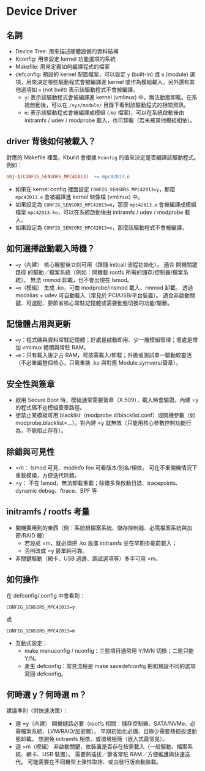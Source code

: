# Device Driver


## 名詞
- Device Tree: 用來描述硬體設備的資料結構
- Kconfig: 用來設定 kernel 功能選項的系統
- Makefile: 用來定義如何編譯程式的檔案
- defconfig: 預設的 kernel 配置檔案，可以設定 `y` (built-in) 或 `m` (module) 選項，用來決定哪些驅動程式會被編譯進 kernel 或作為模組載入。另外還有其他選項如 `n` (not built) 表示該驅動程式不會被編譯。
    - `y`: 表示該驅動程式會被編譯進 kernel (vmlinux) 中，無法動態卸載。在系統啟動後，可以在 `/sys/module/` 目錄下看到該驅動程式的相關資訊。
    - `m`: 表示該驅動程式會被編譯成模組 (.ko 檔案)，可以在系統啟動後由 initramfs / udev / modprobe 載入，也可卸載（若未被其他模組相依）。


## driver 背後如何被載入？
對應的 Makefile 裡面，Kbuild 會根據 `Kconfig` 的值來決定是否編譯該驅動程式。例如：
```makefile
obj-$(CONFIG_SENSORS_MPC42013)	+= mpc42013.o
```
- 如果在 kernel config 裡面設定 `CONFIG_SENSORS_MPC42013=y`，那麼 `mpc42013.o` 會被編譯進 kernel 映像檔 (vmlinux) 中。
- 如果設定為 `CONFIG_SENSORS_MPC42013=m`，那麼 `mpc42013.o` 會被編譯成模組檔案 `mpc42013.ko`，可以在系統啟動後由 initramfs / udev / modprobe 載入。
- 如果設定為 `CONFIG_SENSORS_MPC42013=n`，那麼該驅動程式不會被編譯。

## 如何選擇啟動載入時機？
- `=y`（內建）
核心解壓後立刻可用（跟隨 initcall 流程初始化）。
適合 開機關鍵路徑 的驅動／檔案系統（例如：開機載 rootfs 所需的儲存/控制器/檔案系統）。
無法 rmmod 卸載，也不會出現在 lsmod。
- `=m`（模組）
生成 .ko，可由 modprobe/insmod 載入、rmmod 卸載。
透過 modalias + udev 可自動載入（常見於 PCI/USB/平台裝置）。
適合非啟動關鍵、可選配、要節省核心常駐記憶體或需要動態切換的功能/驅動。
## 記憶體占用與更新
- `=y`：程式碼與資料常駐記憶體；好處是啟動即用、少一層模組管理；壞處是增加 vmlinux 體積與常駐 RAM。
- `=m`：只有載入後才占 RAM，可按需載入/卸載；升級或測試單一驅動較靈活（不必重編整個核心，只需重裝 .ko 與對應 Module.symvers/簽章）。
## 安全性與簽章
- 啟用 Secure Boot 時，模組通常需要簽章（X.509），載入時會驗證。內建 =y 的程式碼不走模組簽章路徑。
- 想禁止某模組可用 blacklist（modprobe.d/blacklist.conf）或開機參數（如 modprobe.blacklist=...）。對內建 =y 就無效（只能用核心參數控制功能行為，不能阻止存在）。

## 除錯與可見性
- =m：
lsmod 可見、modinfo foo 可看版本/別名/相依。
可在不重開機情況下重載模組，方便迭代除錯。
- =y：
不在 lsmod，無法卸載重載；除錯多靠啟動日誌、tracepoints、dynamic debug、ftrace、BPF 等

## initramfs / rootfs 考量
- 開機要用到的東西（例：系統根檔案系統、儲存控制器、必需檔案系統與加密/RAID 層）
    - 若設成 =m，就必須把 .ko 放進 initramfs 並在早期掛載前載入；
    - 否則改成 =y 最單純可靠。
- 非關鍵驅動（網卡、USB 週邊、調試選項等）多半可用 =m。


## 如何操作
在 defconfig/.config 中會看到：
```
CONFIG_SENSORS_MPC42013=y
```
或
```
CONFIG_SENSORS_MPC42013=m
```
- 互動式設定：
    - make menuconfig / nconfig：三態項目通常用 Y/M/N 切換；二態只能 Y/N。
    - 產生 defconfig：常見流程是 make savedefconfig 把和預設不同的選項寫回 defconfig。

## 何時選 y？何時選 m？
建議準則（供快速決策）：
- 選 =y（內建）
開機鏈路必要（rootfs 相關：儲存控制器、SATA/NVMe、必需檔案系統、LVM/RAID/加密層）。
早期初始化必備、且極少需要熱插拔或動態卸載。
想避免 initramfs 相依、或環境極簡（嵌入式最常見）。
- 選 =m（模組）
非啟動關鍵，依裝置是否存在按需載入（一般驅動、檔案系統、網卡、USB 裝置）。
需要熱插拔／節省常駐 RAM／方便維護與快速迭代。
可能需要在不同機型上彈性取捨、或由發行版自動裝載。